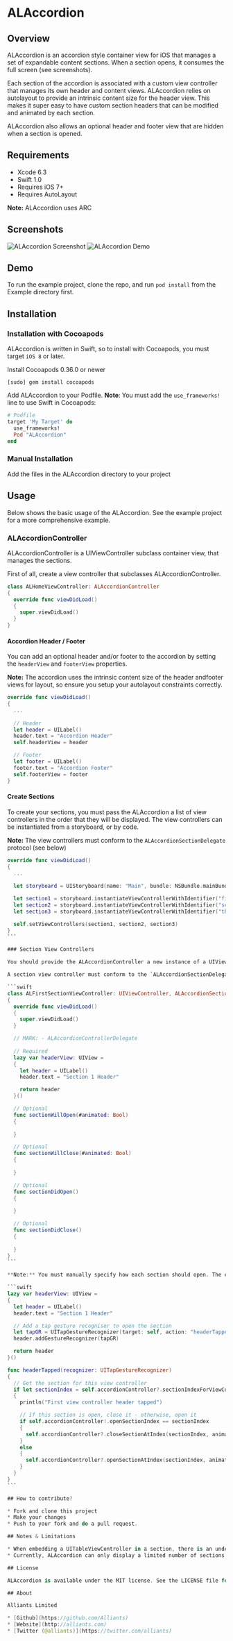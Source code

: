 # ALAccordion

## Overview

ALAccordion is an accordion style container view for iOS that manages a set of expandable content sections. When a section opens, it consumes the full screen (see screenshots).

Each section of the accordion is associated with a custom view controller that manages its own header and content views. ALAccordion relies on autolayout to provide an intrinsic content size for the header view. This makes it super easy to have custom section headers that can be modified and animated by each section.

ALAccordion also allows an optional header and footer view that are hidden when a section is opened. 

## Requirements

* Xcode 6.3
* Swift 1.0
* Requires iOS 7+
* Requires AutoLayout

**Note:** ALAccordion uses ARC

## Screenshots

![ALAccordion Screenshot](https://cloud.githubusercontent.com/assets/954694/7263154/f78d41e4-e876-11e4-931b-8beaed97b023.png)
![ALAccordion Demo](https://cloud.githubusercontent.com/assets/954694/7263156/fa14c554-e876-11e4-80fd-310ebad2c0c9.gif)

## Demo

To run the example project, clone the repo, and run `pod install` from the Example directory first.

## Installation

### Installation with Cocoapods

ALAccordion is written in Swift, so to install with Cocoapods, you must target `iOS 8` or later.

Install Cocoapods 0.36.0 or newer
```shell
[sudo] gem install cocoapods
```

Add ALAccordion to your Podfile. **Note**: You must add the `use_frameworks!` line to use Swift in Cocoapods:
```ruby
# Podfile
target 'My Target' do
  use_frameworks!
  Pod "ALAccordion"
end
```

### Manual Installation

Add the files in the ALAccordion directory to your project

## Usage

Below shows the basic usage of the ALAccordion. See the example project for a more comprehensive example.

### ALAccordionController

ALAccordionController is a UIViewController subclass container view, that manages the sections. 

First of all, create a view controller that subclasses ALAccordionController.

```swift
class ALHomeViewController: ALAccordionController
{
  override func viewDidLoad()
  {
    super.viewDidLoad()
  }
}
```

#### Accordion Header / Footer
You can add an optional header and/or footer to the accordion by setting the `headerView` and `footerView` properties.

**Note:** The accordion uses the intrinsic content size of the header andfooter views for layout, so ensure you setup your autolayout constraints correctly.

```swift
override func viewDidLoad()
{
  ...
    
  // Header
  let header = UILabel()
  header.text = "Accordion Header"
  self.headerView = header

  // Footer
  let footer = UILabel()
  footer.text = "Accordion Footer"
  self.footerView = footer
}
```

#### Create Sections

To create your sections, you must pass the ALAccordion a list of view controllers in the order that they will be displayed. The view controllers can be instantiated from a storyboard, or by code.

**Note:** The view controllers must conform to the `ALAccordionSectionDelegate` protocol (see below)

````swift
override func viewDidLoad()
{
  ...
    
  let storyboard = UIStoryboard(name: "Main", bundle: NSBundle.mainBundle())

  let section1 = storyboard.instantiateViewControllerWithIdentifier("firstVC") as! Section1ViewController
  let section2 = storyboard.instantiateViewControllerWithIdentifier("secondVC") as! Section2ViewController
  let section3 = storyboard.instantiateViewControllerWithIdentifier("thirdVC") as! Section3TableViewController

  self.setViewControllers(section1, section2, section3)
}
```

### Section View Controllers

You should provide the ALAccordionController a new instance of a UIViewController for each section in your accordion. 

A section view controller must conform to the `ALAccordionSectionDelegate` protocol. That is, it must provide a headerView. Again, like the ALAccordionController header and footer views, the headerView must use autolayout to provide an intrinsic content size. By changing the constraints on your header view, you can easily change the size of the header, eg when the section is opening, to show more detail.

```swift
class ALFirstSectionViewController: UIViewController, ALAccordionSectionDelegate
{
  override func viewDidLoad()
  {
    super.viewDidLoad()
  }

  // MARK: - ALAccordionControllerDelegate
  
  // Required
  lazy var headerView: UIView =
  {
    let header = UILabel()
    header.text = "Section 1 Header"

    return header
  }()

  // Optional
  func sectionWillOpen(#animated: Bool)
  {
      
  }

  // Optional
  func sectionWillClose(#animated: Bool)
  {
      
  }

  // Optional
  func sectionDidOpen()
  {
      
  }

  // Optional
  func sectionDidClose()
  {
      
  }
}
```

**Note:** You must manually specify how each section should open. The example below shows how to open the section with a tap gesture on the headerView.

```swift
lazy var headerView: UIView =
{
  let header = UILabel()
  header.text = "Section 1 Header"

  // Add a tap gesture recogniser to open the section
  let tapGR = UITapGestureRecognizer(target: self, action: "headerTapped:")
  header.addGestureRecognizer(tapGR)

  return header
}()

func headerTapped(recognizer: UITapGestureRecognizer)
{
  // Get the section for this view controller
  if let sectionIndex = self.accordionController?.sectionIndexForViewController(self)
  {
    println("First view controller header tapped")

    // If this section is open, close it - otherwise, open it
    if self.accordionController!.openSectionIndex == sectionIndex
    {
      self.accordionController?.closeSectionAtIndex(sectionIndex, animated: true)
    }
    else
    {
      self.accordionController?.openSectionAtIndex(sectionIndex, animated: true)
    }
  }
}
```

## How to contribute?

* Fork and clone this project
* Make your changes
* Push to your fork and do a pull request.

## Notes & Limitations

* When embedding a UITableViewController in a section, there is an undesired effect on the cells the first time the section opens. The avoid this, call `self.view.layoutIfNeeded()` in your `viewDidLoad` method for the section view controller.
* Currently, ALAccordion can only display a limited number of sections and in their closed state, must not exceed the height of the device. In the future, we plan to allow scrollable headers. Feel free to send a pull request!

## License

ALAccordion is available under the MIT license. See the LICENSE file for more info.

## About

Alliants Limited

* [Github](https://github.com/Alliants)
* [Website](http://alliants.com)
* [Twitter (@alliants)](https://twitter.com/alliants)
